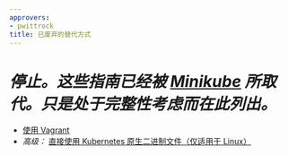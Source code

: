 ```yaml
---
approvers:
- pwittrock
title: 已废弃的替代方式
---
```

<!--
title: Deprecated Alternatives
-->

<!--
# *Stop.  These guides are superseded by [Minikube](../minikube/).  They are only listed here for completeness.*

* [Using Vagrant](https://git.k8s.io/community/contributors/devel/vagrant.md)
* *Advanced:* [Directly using Kubernetes raw binaries (Linux Only)](https://git.k8s.io/community/contributors/devel/running-locally.md)
-->
# *停止。这些指南已经被 [Minikube](../minikube/) 所取代。只是处于完整性考虑而在此列出。*

* [使用 Vagrant](https://git.k8s.io/community/contributors/devel/vagrant.md)
* *高级：* [直接使用 Kubernetes 原生二进制文件（仅适用于 Linux）](https://git.k8s.io/community/contributors/devel/running-locally.md)